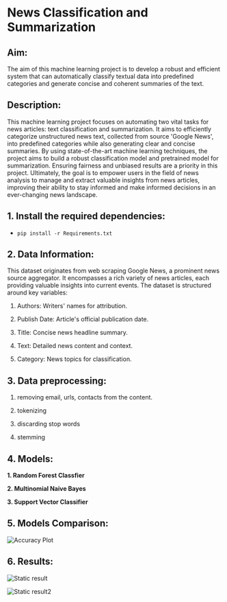 # News Classification and Summarization
## Aim:
The aim of this machine learning project is to develop a robust and efficient system that can automatically classify   textual data into predefined categories and generate concise and coherent summaries of the text.
## Description:
This machine learning project focuses on automating two vital tasks for news articles: text classification and summarization. It aims to efficiently categorize unstructured news text, collected from source 'Google News', into predefined categories while also generating clear and concise summaries. By using state-of-the-art machine learning techniques, the project aims to build a robust classification model and pretrained model for summarization. Ensuring fairness and unbiased results are a priority in this project. Ultimately, the goal is to empower users in the field of news analysis to manage and extract valuable insights from news articles, improving their ability to stay informed and make informed decisions in an ever-changing news landscape.
## 1. Install the required dependencies:
-     pip install -r Requirements.txt
## 2. Data Information:
This dataset originates from web scraping Google News, a prominent news source aggregator. It encompasses a rich variety of news articles, each providing valuable insights into current events. The dataset is structured around key variables:

1. Authors: Writers' names for attribution.

2. Publish Date: Article's official publication date.

3. Title: Concise news headline summary.

4. Text: Detailed news content and context.

5. Category: News topics for classification.
   
## 3. Data preprocessing:
1. removing email, urls, contacts from the content.

2. tokenizing

3. discarding stop words

4. stemming

## 4. Models:

**1. Random Forest Classfier**

**2. Multinomial Naive Bayes**

**3. Support Vector Classifier**

## 5. Models Comparison:
![Accuracy Plot](https://github.com/Rajwaghela369/News-Reader/blob/main/Assets/Screenshot%202023-09-16%20at%2001.40.43.png?raw=true)
## 6. Results:
![Static result]([https://github.com/Rajwaghela369/News-Reader/blob/main/Assets/app%20%C2%B7%20Streamlit.pdf](https://github.com/Rajwaghela369/News-Reader/blob/main/Assets/app%20%C2%B7%20Streamlit-1.jpg))

![Static result2]([https://github.com/Rajwaghela369/News-Reader/blob/main/Assets/app%20%C2%B7%20Streamlit.pdf](https://github.com/Rajwaghela369/News-Reader/blob/main/Assets/app%20%C2%B7%20Streamlit-2.jpg)https://github.com/Rajwaghela369/News-Reader/blob/main/Assets/app%20%C2%B7%20Streamlit-2.jpg)
